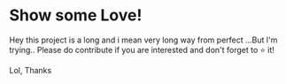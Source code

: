 # Show some Love!

Hey this project is a long and i mean very long way from perfect ...But l'm trying.. Please do contribute if you are interested and don't forget to :star: it!&#x20;



Lol, Thanks&#x20;
